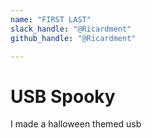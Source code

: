 ```yaml
---
name: "FIRST LAST"
slack_handle: "@Ricardment"
github_handle: "@Ricardment"

---
```


# USB Spooky
I made a halloween themed usb
<!-- Describe your board in 2-3 sentences. What are you making? What will it do? -->

<!-- How much is it going to cost? -->

<!-- Tell us a little bit about your design process. What were some challenges? What helped? ***Totally optional*** -->
